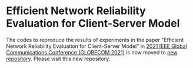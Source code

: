 # Efficient Network Reliability Evaluation for Client-Server Model

The codes to reproduce the results of experiments in the paper "Efficient Network Reliability Evaluation for Client-Server Model" in [2021 IEEE Global Communications Conference (GLOBECOM 2021)](https://globecom2021.ieee-globecom.org/) is now moved to [new repository](https://github.com/nttcslab/cs-reliability). Please visit this new repository.
